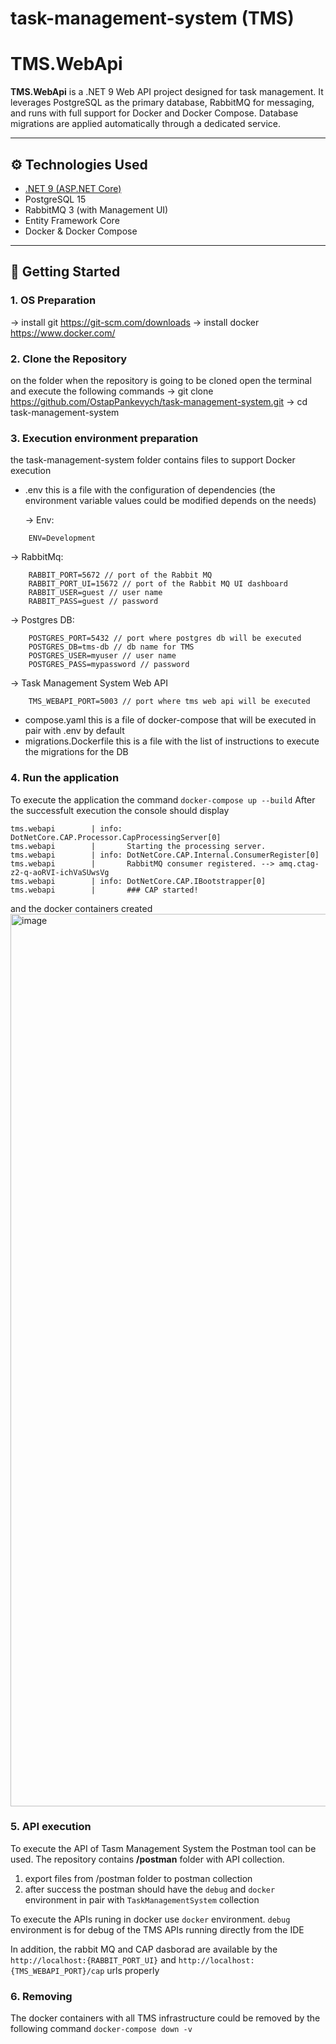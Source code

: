 # task-management-system (TMS)

# TMS.WebApi

**TMS.WebApi** is a .NET 9 Web API project designed for task management. It leverages PostgreSQL as the primary database, RabbitMQ for messaging, and runs with full support for Docker and Docker Compose. Database migrations are applied automatically through a dedicated service.

---

## ⚙️ Technologies Used

- [.NET 9 (ASP.NET Core)](https://learn.microsoft.com/en-us/dotnet/core/whats-new/dotnet-9)
- PostgreSQL 15
- RabbitMQ 3 (with Management UI)
- Entity Framework Core
- Docker & Docker Compose

---

## 🚀 Getting Started

### 1. OS Preparation

-> install git https://git-scm.com/downloads
-> install docker https://www.docker.com/

### 2. Clone the Repository

on the folder when the repository is going to be cloned open the terminal and execute the following commands
-> git clone https://github.com/OstapPankevych/task-management-system.git
-> cd task-management-system

### 3. Execution environment preparation

the task-management-system folder contains files to support Docker execution

- .env this is a file with the configuration of dependencies
(the environment variable values could be modified depends on the needs)

  -> Env: 
```
    ENV=Development
```
    
  -> RabbitMq:
```
    RABBIT_PORT=5672 // port of the Rabbit MQ
    RABBIT_PORT_UI=15672 // port of the Rabbit MQ UI dashboard
    RABBIT_USER=guest // user name
    RABBIT_PASS=guest // password
```
  
  -> Postgres DB:
```
    POSTGRES_PORT=5432 // port where postgres db will be executed
    POSTGRES_DB=tms-db // db name for TMS
    POSTGRES_USER=myuser // user name
    POSTGRES_PASS=mypassword // password
```
    
  -> Task Management System Web API
```
    TMS_WEBAPI_PORT=5003 // port where tms web api will be executed
```

- compose.yaml this is a file of docker-compose that will be executed in pair with .env by default
- migrations.Dockerfile this is a file with the list of instructions to execute the migrations for the DB

### 4. Run the application

To execute the application the command ```docker-compose up --build```
After the successfult execution the console should display
```
tms.webapi        | info: DotNetCore.CAP.Processor.CapProcessingServer[0]
tms.webapi        |       Starting the processing server.
tms.webapi        | info: DotNetCore.CAP.Internal.ConsumerRegister[0]
tms.webapi        |       RabbitMQ consumer registered. --> amq.ctag-z2-q-aoRVI-ichVaSUwsVg
tms.webapi        | info: DotNetCore.CAP.IBootstrapper[0]
tms.webapi        |       ### CAP started!
```
and the docker containers created
<img width="1428" alt="image" src="https://github.com/user-attachments/assets/7192930a-4280-4d10-9039-8a488b83b382" />

### 5. API execution

To execute the API of Tasm Management System the Postman tool can be used. The repository contains **/postman** folder with API collection.
1. export files from /postman folder to postman collection
2. after success the postman should have the ```debug``` and ```docker``` environment in pair with ```TaskManagementSystem``` collection

To execute the APIs runing in docker use ```docker``` environment. 
```debug``` environment is for debug of the TMS APIs running directly from the IDE

In addition, the rabbit MQ and CAP dasborad are available by the ```http://localhost:{RABBIT_PORT_UI}``` and ```http://localhost:{TMS_WEBAPI_PORT}/cap``` urls properly

### 6. Removing

The docker containers with all TMS infrastructure could be removed by the following command ```docker-compose down -v```
